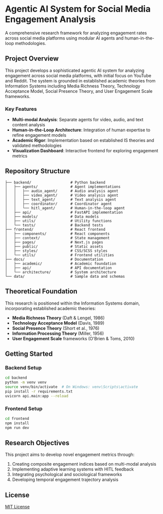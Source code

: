 # Agentic AI System for Social Media Engagement Analysis

A comprehensive research framework for analyzing engagement rates across social media platforms using modular AI agents and human-in-the-loop methodologies.

## Project Overview

This project develops a sophisticated agentic AI system for analyzing engagement across social media platforms, with initial focus on YouTube and Reddit. The system is grounded in established academic theories from Information Systems including Media Richness Theory, Technology Acceptance Model, Social Presence Theory, and User Engagement Scale frameworks.

### Key Features

- **Multi-modal Analysis**: Separate agents for video, audio, and text content analysis
- **Human-in-the-Loop Architecture**: Integration of human expertise to refine engagement models
- **Academic Rigor**: Implementation based on established IS theories and validated methodologies
- **Visualization Dashboard**: Interactive frontend for exploring engagement metrics

## Repository Structure

```
├── backend/                  # Python backend
│   ├── agents/               # Agent implementations
│   │   ├── audio_agent/      # Audio analysis agent
│   │   ├── video_agent/      # Video analysis agent
│   │   ├── text_agent/       # Text analysis agent
│   │   ├── coordinator/      # Coordinator agent
│   │   └── hitl_agent/       # Human-in-the-loop agent
│   ├── api/                  # FastAPI implementation
│   ├── models/               # Data models
│   ├── utils/                # Utility functions
│   └── tests/                # Backend tests
├── frontend/                 # React frontend
│   ├── components/           # React components
│   ├── context/              # State management
│   ├── pages/                # Next.js pages
│   ├── public/               # Static assets
│   ├── styles/               # CSS/SCSS styles
│   └── utils/                # Frontend utilities
├── docs/                     # Documentation
│   ├── academic/             # Academic foundation
│   ├── api/                  # API documentation
│   └── architecture/         # System architecture
└── data/                     # Sample data and schemas
```

## Theoretical Foundation

This research is positioned within the Information Systems domain, incorporating established academic theories:

- **Media Richness Theory** (Daft & Lengel, 1986)
- **Technology Acceptance Model** (Davis, 1989)
- **Social Presence Theory** (Short et al., 1976)
- **Information Processing Theory** (Miller, 1956)
- **User Engagement Scale** frameworks (O'Brien & Toms, 2010)

## Getting Started

### Backend Setup

```bash
cd backend
python -m venv venv
source venv/bin/activate  # On Windows: venv\Scripts\activate
pip install -r requirements.txt
uvicorn api.main:app --reload
```

### Frontend Setup

```bash
cd frontend
npm install
npm run dev
```

## Research Objectives

This project aims to develop novel engagement metrics through:

1. Creating composite engagement indices based on multi-modal analysis
2. Implementing adaptive learning systems with HITL feedback
3. Integrating psychological and sociological frameworks
4. Developing temporal engagement trajectory analysis

## License

[MIT License](LICENSE) 